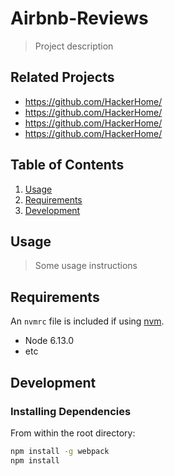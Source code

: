 # Airbnb-Reviews

> Project description

## Related Projects

  - https://github.com/HackerHome/
  - https://github.com/HackerHome/
  - https://github.com/HackerHome/
  - https://github.com/HackerHome/

## Table of Contents

1. [Usage](#Usage)
1. [Requirements](#requirements)
1. [Development](#development)

## Usage

> Some usage instructions

## Requirements

An `nvmrc` file is included if using [nvm](https://github.com/creationix/nvm).

- Node 6.13.0
- etc

## Development

### Installing Dependencies

From within the root directory:

```sh
npm install -g webpack
npm install
```

